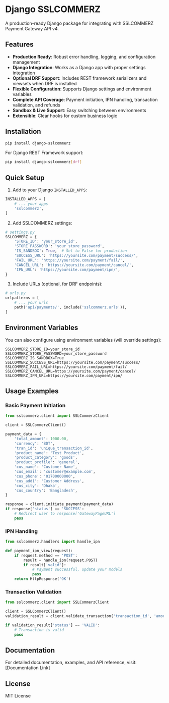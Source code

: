 # Django SSLCOMMERZ

A production-ready Django package for integrating with SSLCOMMERZ Payment Gateway API v4.

## Features

- **Production Ready**: Robust error handling, logging, and configuration management
- **Django Integration**: Works as a Django app with proper settings integration
- **Optional DRF Support**: Includes REST framework serializers and viewsets when DRF is installed
- **Flexible Configuration**: Supports Django settings and environment variables
- **Complete API Coverage**: Payment initiation, IPN handling, transaction validation, and refunds
- **Sandbox & Live Support**: Easy switching between environments
- **Extensible**: Clear hooks for custom business logic

## Installation

```bash
pip install django-sslcommerz
```

For Django REST Framework support:
```bash
pip install django-sslcommerz[drf]
```

## Quick Setup

1. Add to your Django `INSTALLED_APPS`:

```python
INSTALLED_APPS = [
    # ... your apps
    'sslcommerz',
]
```

2. Add SSLCOMMERZ settings:

```python
# settings.py
SSLCOMMERZ = {
    'STORE_ID': 'your_store_id',
    'STORE_PASSWORD': 'your_store_password',
    'IS_SANDBOX': True,  # Set to False for production
    'SUCCESS_URL': 'https://yoursite.com/payment/success/',
    'FAIL_URL': 'https://yoursite.com/payment/fail/',
    'CANCEL_URL': 'https://yoursite.com/payment/cancel/',
    'IPN_URL': 'https://yoursite.com/payment/ipn/',
}
```

3. Include URLs (optional, for DRF endpoints):

```python
# urls.py
urlpatterns = [
    # ... your urls
    path('api/payments/', include('sslcommerz.urls')),
]
```

## Environment Variables

You can also configure using environment variables (will override settings):

```env
SSLCOMMERZ_STORE_ID=your_store_id
SSLCOMMERZ_STORE_PASSWORD=your_store_password
SSLCOMMERZ_IS_SANDBOX=True
SSLCOMMERZ_SUCCESS_URL=https://yoursite.com/payment/success/
SSLCOMMERZ_FAIL_URL=https://yoursite.com/payment/fail/
SSLCOMMERZ_CANCEL_URL=https://yoursite.com/payment/cancel/
SSLCOMMERZ_IPN_URL=https://yoursite.com/payment/ipn/
```

## Usage Examples

### Basic Payment Initiation

```python
from sslcommerz.client import SSLCommerzClient

client = SSLCommerzClient()

payment_data = {
    'total_amount': 1000.00,
    'currency': 'BDT',
    'tran_id': 'unique_transaction_id',
    'product_name': 'Test Product',
    'product_category': 'goods',
    'product_profile': 'general',
    'cus_name': 'Customer Name',
    'cus_email': 'customer@example.com',
    'cus_phone': '01700000000',
    'cus_add1': 'Customer Address',
    'cus_city': 'Dhaka',
    'cus_country': 'Bangladesh',
}

response = client.initiate_payment(payment_data)
if response['status'] == 'SUCCESS':
    # Redirect user to response['GatewayPageURL']
    pass
```

### IPN Handling

```python
from sslcommerz.handlers import handle_ipn

def payment_ipn_view(request):
    if request.method == 'POST':
        result = handle_ipn(request.POST)
        if result['valid']:
            # Payment successful, update your models
            pass
    return HttpResponse('OK')
```

### Transaction Validation

```python
from sslcommerz.client import SSLCommerzClient

client = SSLCommerzClient()
validation_result = client.validate_transaction('transaction_id', 'amount')

if validation_result['status'] == 'VALID':
    # Transaction is valid
    pass
```

## Documentation

For detailed documentation, examples, and API reference, visit: [Documentation Link]

## License

MIT License
